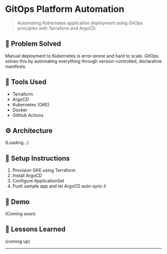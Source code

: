 # GitOps Platform Automation

> Automating Kubernetes application deployment using GitOps principles with Terraform and ArgoCD.

## 🧠 Problem Solved
Manual deployment to Kubernetes is error-prone and hard to scale. GitOps solves this by automating everything through version-controlled, declarative manifests.

## 🔧 Tools Used
- Terraform
- ArgoCD
- Kubernetes (GKE)
- Docker
- GitHub Actions

## ⚙️ Architecture
(Loading...)

## 🚀 Setup Instructions
1. Provision GKE using Terraform
2. Install ArgoCD
3. Configure ApplicationSet
4. Push sample app and let ArgoCD auto-sync it

## 📸 Demo
(Coming soon)

## 🧠 Lessons Learned
(coming up)

---
